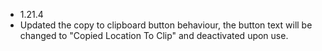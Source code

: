 - 1.21.4
- Updated the copy to clipboard button behaviour, the button text will be changed to "Copied Location To Clip" and deactivated upon use.
